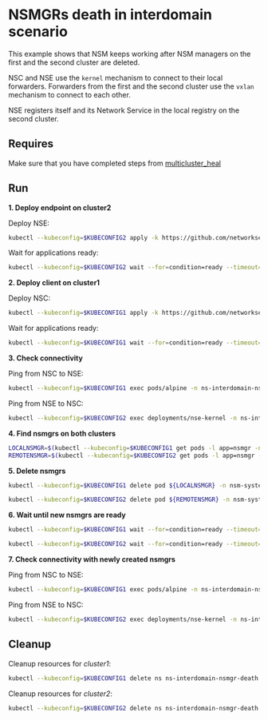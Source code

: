 # NSMGRs death in interdomain scenario

This example shows that NSM keeps working after NSM managers on the first and the second cluster are deleted.

NSC and NSE use the `kernel` mechanism to connect to their local forwarders.
Forwarders from the first and the second cluster use the `vxlan` mechanism to connect to each other.

NSE registers itself and its Network Service in the local registry on the second cluster.


## Requires

Make sure that you have completed steps from [multicluster_heal](../)


## Run

**1. Deploy endpoint on cluster2**

Deploy NSE:
```bash
kubectl --kubeconfig=$KUBECONFIG2 apply -k https://github.com/networkservicemesh/deployments-k8s/examples/multicluster_heal/interdomain-nsmgr-death/cluster2?ref=e1efc140acd5a00d4d49c5115cde99ecf2d33778
```

Wait for applications ready:
```bash
kubectl --kubeconfig=$KUBECONFIG2 wait --for=condition=ready --timeout=1m pod -l app=nse-kernel -n ns-interdomain-nsmgr-death
```

**2. Deploy client on cluster1**

Deploy NSC:
```bash
kubectl --kubeconfig=$KUBECONFIG1 apply -k https://github.com/networkservicemesh/deployments-k8s/examples/multicluster_heal/interdomain-nsmgr-death/cluster1?ref=e1efc140acd5a00d4d49c5115cde99ecf2d33778
```

Wait for applications ready:
```bash
kubectl --kubeconfig=$KUBECONFIG1 wait --for=condition=ready --timeout=5m pod -l app=alpine -n ns-interdomain-nsmgr-death
```

**3. Check connectivity**

Ping from NSC to NSE:
```bash
kubectl --kubeconfig=$KUBECONFIG1 exec pods/alpine -n ns-interdomain-nsmgr-death -- ping -c 4 172.16.1.2
```

Ping from NSE to NSC:
```bash
kubectl --kubeconfig=$KUBECONFIG2 exec deployments/nse-kernel -n ns-interdomain-nsmgr-death -- ping -c 4 172.16.1.3
```

**4. Find nsmgrs on both clusters**

```bash
LOCALNSMGR=$(kubectl --kubeconfig=$KUBECONFIG1 get pods -l app=nsmgr -n nsm-system --template '{{range .items}}{{.metadata.name}}{{"\n"}}{{end}}')
REMOTENSMGR=$(kubectl --kubeconfig=$KUBECONFIG2 get pods -l app=nsmgr -n nsm-system --template '{{range .items}}{{.metadata.name}}{{"\n"}}{{end}}')
```

**5. Delete nsmgrs**

```bash
kubectl --kubeconfig=$KUBECONFIG1 delete pod ${LOCALNSMGR} -n nsm-system
```

```bash
kubectl --kubeconfig=$KUBECONFIG2 delete pod ${REMOTENSMGR} -n nsm-system
```

**6. Wait until new nsmgrs are ready**

```bash
kubectl --kubeconfig=$KUBECONFIG1 wait --for=condition=ready --timeout=1m pod -l app=nsmgr -n nsm-system
```

```bash
kubectl --kubeconfig=$KUBECONFIG2 wait --for=condition=ready --timeout=1m pod -l app=nsmgr -n nsm-system
```

**7. Check connectivity with newly created nsmgrs**

Ping from NSC to NSE:
```bash
kubectl --kubeconfig=$KUBECONFIG1 exec pods/alpine -n ns-interdomain-nsmgr-death -- ping -c 4 172.16.1.2
```

Ping from NSE to NSC:
```bash
kubectl --kubeconfig=$KUBECONFIG2 exec deployments/nse-kernel -n ns-interdomain-nsmgr-death -- ping -c 4 172.16.1.3
```


## Cleanup

Cleanup resources for *cluster1*:
```bash
kubectl --kubeconfig=$KUBECONFIG1 delete ns ns-interdomain-nsmgr-death
```

Cleanup resources for *cluster2*:
```bash
kubectl --kubeconfig=$KUBECONFIG2 delete ns ns-interdomain-nsmgr-death
```
